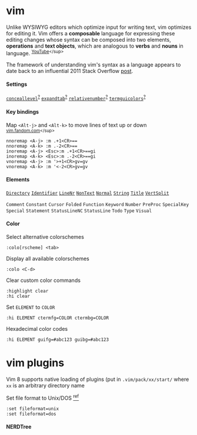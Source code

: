 [https://kb.iu.edu/d/acux]: https://kb.iu.edu/d/acux "kb.iu.edu: \"Convert between Unix and Windows text files\""
[https://vim.fandom.com/wiki/Moving_lines_up_or_down]: https://vim.fandom.com/wiki/Moving_lines_up_or_down "Vim Tips Wiki: \"Moving lines up or down\""
[Oualline]: http://sci.notbc.org/~weiss/resources/vim/Vim-course/others/vim-1.0.pdf "Oualline, Steve. _The Vim Book_. 2007."
[https://youtu.be/wlR5gYd6um0]: https://youtu.be/wlR5gYd6um0 "Mastering the Vim Language"

# vim
Unlike WYSIWYG editors which optimize input for writing text, vim optimizes for editing it.
Vim offers a **composable** language for expressing these editing changes whose syntax can be composed into two elements, **operations** and **text objects**, which are analogous to **verbs** and **nouns** in language.
<sup>[YouTube][https://youtu.be/wlR5gYd6um0]</sup>

The framework of understanding vim's syntax as a language appears to date back to an influential 2011 Stack Overflow [post](https://stackoverflow.com/questions/1218390/what-is-your-most-productive-shortcut-with-vim/1220118#1220118 "What is your most productive shortcut with Vim?").
#### Settings
[relativenumber]: #settings '```&#10;:set relativenumber&#10;:set rnu&#10;```&#10;Turn on relative line numbers'
[expandtab]: #settings '```&#10;:set expandtab&#10;:set et&#10;```&#10;Turn on soft tabs'
[conceallevel]: #settings '```&#10;:set conceallevel=2&#10;:set cole=2&#10;```&#10;Determine how text with the `conceal` syntax attribute is shown'
[termguicolors]: #settings '```&#10;:set termguicolors&#10;:set tgc&#10;```&#10;Enable 24-bit color support'

[vim:relativenumber]: https://vimhelp.org/options.txt.html#'relativenumber' "relativenumber documentation"
[vim:expandtab]: https://vimhelp.org/options.txt.html#'expandtab' "expandtab documentation"
[vim:conceallevel]: https://vimhelp.org/options.txt.html#'conceallevel' "conceallevel documentation"
[vim:termguicolors]: https://vimhelp.org/options.txt.html#'termguicolors' "termguicolors documentation"

[`conceallevel`][conceallevel]<sup>[?][vim:conceallevel]</sup>
[`expandtab`][expandtab]<sup>[?][vim:expandtab]</sup>
[`relativenumber`][relativenumber]<sup>[?][vim:relativenumber]</sup>
[`termguicolors`][termguicolors]<sup>[?][vim:termguicolors]</sup>

#### Key bindings
Map `<Alt-j>` and `<Alt-k>` to move lines of text up or down 
<sup>[vim.fandom.com][https://vim.fandom.com/wiki/Moving_lines_up_or_down]</sup>

```vimrc
nnoremap <A-j> :m .+1<CR>==
nnoremap <A-k> :m .-2<CR>==
inoremap <A-j> <Esc>:m .+1<CR>==gi
inoremap <A-k> <Esc>:m .-2<CR>==gi
vnoremap <A-j> :m '>+1<CR>gv=gv
vnoremap <A-k> :m '<-2<CR>gv=gv
```
#### Elements
[`Directory`](#elements "Directories in NERDTree sidebar")
[`Identifier`](# "Markdown: Bullets in ordered and unordered lists")
[`LineNr`](# "Line numbers")
[`NonText`](#elements "Characters that do not really exist in the text")
[`Normal`](#"Normal,unhighlightedtext")
[`String`](# "Code (text enclosed in backticks) in markdown")
[`Title`](# "Markdown: Headings (lines that begin with hashes)")
[`VertSplit`](#elements "Bar separating two windows")

`Comment` 
`Constant` 
`Cursor`
`Folded`
`Function`
`Keyword`
`Number`
`PreProc`
`SpecialKey`
`Special`
`Statement`
`StatusLineNC`
`StatusLine`
`Todo`
`Type`
`Visual`

#### Color
Select alternative colorschemes
```vim
:colo[rscheme] <tab>
```
Display all available colorschemes
```vim
:colo <C-d>
```
Clear custom color commands
```vim
:highlight clear
:hi clear
```
Set `ELEMENT` to `COLOR`
```vim
:hi ELEMENT ctermfg=COLOR ctermbg=COLOR
```
Hexadecimal color codes
```vim
:hi ELEMENT guifg=#abc123 guibg=#abc123
```
# vim plugins
Vim 8 supports native loading of plugins (put in `.vim/pack/xx/start/` where `xx` is an arbitrary directory name

Set file format to Unix/DOS [<sup>ref</sup>][https://kb.iu.edu/d/acux]
```vim
:set fileformat=unix
:set fileformat=dos
```
#### NERDTree

